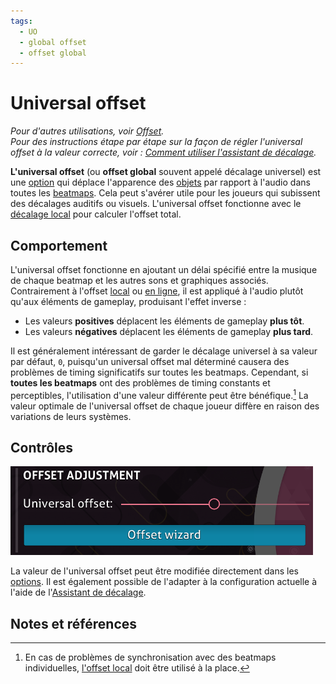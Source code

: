 ```yaml
---
tags:
  - UO
  - global offset
  - offset global
---
```


# Universal offset

*Pour d'autres utilisations, voir [Offset](/wiki/Offset).*\
*Pour des instructions étape par étape sur la façon de régler l'universal offset à la valeur correcte, voir : [Comment utiliser l'assistant de décalage](/wiki/Guides/How_to_Use_the_Offset_Wizard).*

**L'universal offset** (ou **offset global** souvent appelé décalage universel) est une [option](/wiki/Client/Options) qui déplace l'apparence des [objets](/wiki/Gameplay/Hit_object) par rapport à l'audio dans toutes les [beatmaps](/wiki/Beatmap). Cela peut s'avérer utile pour les joueurs qui subissent des décalages auditifs ou visuels. L'universal offset fonctionne avec le [décalage local](/wiki/Offset/Local_offset) pour calculer l'offset total.

## Comportement

L'universal offset fonctionne en ajoutant un délai spécifié entre la musique de chaque beatmap et les autres sons et graphiques associés. Contrairement à l'offset [local](/wiki/Offset/Local_offset) ou [en ligne](/wiki/Offset/Online_offset), il est appliqué à l'audio plutôt qu'aux éléments de gameplay, produisant l'effet inverse :

- Les valeurs **positives** déplacent les éléments de gameplay **plus tôt**.
- Les valeurs **négatives** déplacent les éléments de gameplay **plus tard**.

Il est généralement intéressant de garder le décalage universel à sa valeur par défaut, `0`, puisqu'un universal offset mal déterminé causera des problèmes de timing significatifs sur toutes les beatmaps. Cependant, si **toutes les beatmaps** ont des problèmes de timing constants et perceptibles, l'utilisation d'une valeur différente peut être bénéfique.[^local-offset] La valeur optimale de l'universal offset de chaque joueur diffère en raison des variations de leurs systèmes.

## Contrôles

![](img/uo-settings-button.png "Les contrôles de l'universal offset, contenant un curseur et le bouton de l'assistant de décalage")

La valeur de l'universal offset peut être modifiée directement dans les [options](/wiki/Client/Options). Il est également possible de l'adapter à la configuration actuelle à l'aide de l'[Assistant de décalage](/wiki/Client/Options/Offset_Wizard).

## Notes et références

[^local-offset]: En cas de problèmes de synchronisation avec des beatmaps individuelles, [l'offset local](/wiki/Offset/Local_offset) doit être utilisé à la place.
